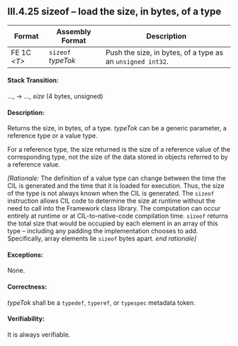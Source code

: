 ## III.4.25 sizeof &ndash; load the size, in bytes, of a type

 | Format | Assembly Format | Description
 | ---- | ---- | ----
 | FE 1C _\<T\>_ | `sizeof` _typeTok_ | Push the size, in bytes, of a type as an `unsigned int32`.

#### Stack Transition:

&hellip;, &rarr; &hellip;, _size_ (4 bytes, unsigned)

#### Description:

Returns the size, in bytes, of a type. _typeTok_ can be a generic parameter, a reference type or a value type.

For a reference type, the size returned is the size of a reference value of the corresponding type, not the size of the data stored in objects referred to by a reference value.

_[Rationale:_ The definition of a value type can change between the time the CIL is generated and the time that it is loaded for execution. Thus, the size of the type is not always known when the CIL is generated. The `sizeof` instruction allows CIL code to determine the size at runtime without the need to call into the Framework class library. The computation can occur entirely at runtime or at CIL-to-native-code compilation time. `sizeof` returns the total size that would be occupied by each element in an array of this type &ndash; including any padding the implementation chooses to add. Specifically, array elements lie `sizeof` bytes apart. _end rationale]_

#### Exceptions:

None.

#### Correctness:

_typeTok_ shall be a `typedef`, `typeref`, or `typespec` metadata token.

#### Verifiability:

It is always verifiable.
